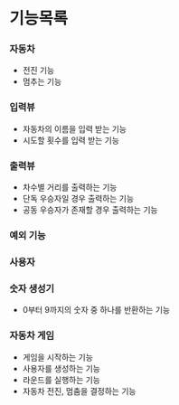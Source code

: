 # 기능목록

### 자동차
- 전진 기능
- 멈추는 기능

### 입력뷰
- 자동차의 이름을 입력 받는 기능
- 시도할 횟수를 입력 받는 기능
### 출력뷰
- 차수별 거리를 출력하는 기능
- 단독 우승자일 경우 출력하는 기능
- 공동 우승자가 존재할 경우 출력하는 기능
### 예외 기능

### 사용자

### 숫자 생성기
- 0부터 9까지의 숫자 중 하나를 반환하는 기능

### 자동차 게임
- 게임을 시작하는 기능
- 사용자를 생성하는 기능
- 라운드를 실행하는 기능
- 자동차 전진, 멈춤을 결정하는 기능
